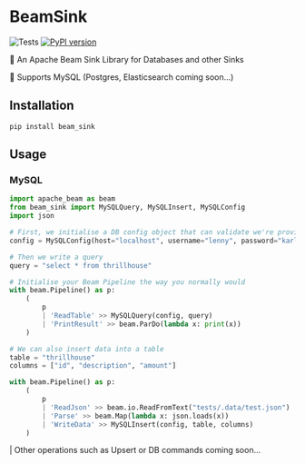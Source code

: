# BeamSink
![Tests](https://github.com/mitchelllisle/beam-sink/workflows/Tests/badge.svg?branch=master)
[![PyPI version](https://badge.fury.io/py/beam-sink.svg)](https://badge.fury.io/py/beam-sink)

🤖 An Apache Beam Sink Library for Databases and other Sinks

🐘 Supports MySQL (Postgres, Elasticsearch coming soon...)

## Installation

```shell script
pip install beam_sink
```

## Usage
### MySQL

```python
import apache_beam as beam
from beam_sink import MySQLQuery, MySQLInsert, MySQLConfig
import json

# First, we initialise a DB config object that can validate we're providing the right information
config = MySQLConfig(host="localhost", username="lenny", password="karl", database="springfield")

# Then we write a query 
query = "select * from thrillhouse"

# Initialise your Beam Pipeline the way you normally would
with beam.Pipeline() as p:
    (
        p 
        | 'ReadTable' >> MySQLQuery(config, query)
        | 'PrintResult' >> beam.ParDo(lambda x: print(x))
    )

# We can also insert data into a table
table = "thrillhouse"
columns = ["id", "description", "amount"]

with beam.Pipeline() as p:
    (
        p
        | 'ReadJson' >> beam.io.ReadFromText("tests/.data/test.json")
        | 'Parse' >> beam.Map(lambda x: json.loads(x))
        | 'WriteData' >> MySQLInsert(config, table, columns)
    )
```

| Other operations such as Upsert or DB commands coming soon...
